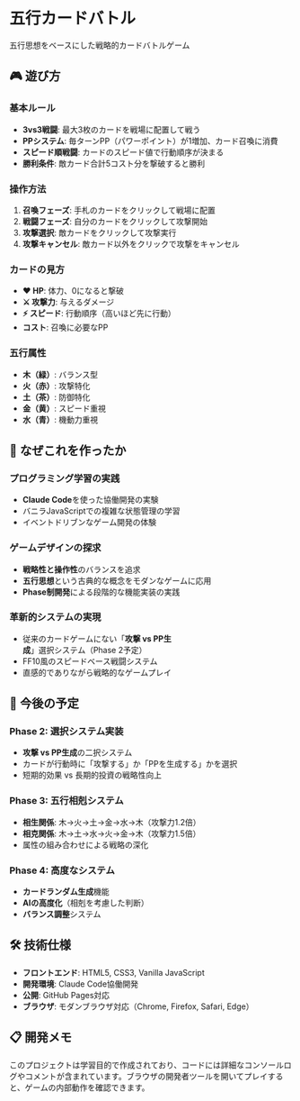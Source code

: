 # 五行カードバトル

五行思想をベースにした戦略的カードバトルゲーム

## 🎮 遊び方

### 基本ルール
- **3vs3戦闘**: 最大3枚のカードを戦場に配置して戦う
- **PPシステム**: 毎ターンPP（パワーポイント）が1増加、カード召喚に消費
- **スピード順戦闘**: カードのスピード値で行動順序が決まる
- **勝利条件**: 敵カード合計5コスト分を撃破すると勝利

### 操作方法
1. **召喚フェーズ**: 手札のカードをクリックして戦場に配置
2. **戦闘フェーズ**: 自分のカードをクリックして攻撃開始
3. **攻撃選択**: 敵カードをクリックして攻撃実行
4. **攻撃キャンセル**: 敵カード以外をクリックで攻撃をキャンセル

### カードの見方
- **❤️ HP**: 体力、0になると撃破
- **⚔️ 攻撃力**: 与えるダメージ
- **⚡ スピード**: 行動順序（高いほど先に行動）
- **コスト**: 召喚に必要なPP

### 五行属性
- **木（緑）**: バランス型
- **火（赤）**: 攻撃特化
- **土（茶）**: 防御特化  
- **金（黄）**: スピード重視
- **水（青）**: 機動力重視

## 🌟 なぜこれを作ったか

### プログラミング学習の実践
- **Claude Code**を使った協働開発の実験
- バニラJavaScriptでの複雑な状態管理の学習
- イベントドリブンなゲーム開発の体験

### ゲームデザインの探求
- **戦略性と操作性**のバランスを追求
- **五行思想**という古典的な概念をモダンなゲームに応用
- **Phase制開発**による段階的な機能実装の実践

### 革新的システムの実現
- 従来のカードゲームにない「**攻撃 vs PP生成**」選択システム（Phase 2予定）
- FF10風のスピードベース戦闘システム
- 直感的でありながら戦略的なゲームプレイ

## 🚀 今後の予定

### Phase 2: 選択システム実装
- **攻撃 vs PP生成**の二択システム
- カードが行動時に「攻撃する」か「PPを生成する」かを選択
- 短期的効果 vs 長期的投資の戦略性向上

### Phase 3: 五行相剋システム
- **相生関係**: 木→火→土→金→水→木（攻撃力1.2倍）
- **相克関係**: 木→土→水→火→金→木（攻撃力1.5倍）
- 属性の組み合わせによる戦略の深化

### Phase 4: 高度なシステム
- **カードランダム生成**機能
- **AIの高度化**（相剋を考慮した判断）
- **バランス調整**システム

## 🛠️ 技術仕様

- **フロントエンド**: HTML5, CSS3, Vanilla JavaScript
- **開発環境**: Claude Code協働開発
- **公開**: GitHub Pages対応
- **ブラウザ**: モダンブラウザ対応（Chrome, Firefox, Safari, Edge）

## 📋 開発メモ

このプロジェクトは学習目的で作成されており、コードには詳細なコンソールログやコメントが含まれています。ブラウザの開発者ツールを開いてプレイすると、ゲームの内部動作を確認できます。